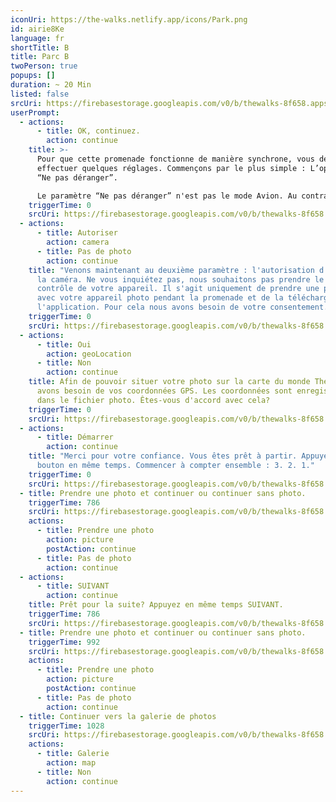```yaml
---
iconUri: https://the-walks.netlify.app/icons/Park.png
id: airie8Ke
language: fr
shortTitle: B
title: Parc B
twoPerson: true
popups: []
duration: ~ 20 Min
listed: false
srcUri: https://firebasestorage.googleapis.com/v0/b/thewalks-8f658.appspot.com/o/mp3%2Fv0%2Ffr_ahvo7Cee%2Ffr_airie8Ke.mp3?alt=media&token=02e62240-31e6-4c0a-8d69-1ebd03360951
userPrompt:
  - actions:
      - title: OK, continuez.
        action: continue
    title: >-
      Pour que cette promenade fonctionne de manière synchrone, vous devez
      effectuer quelques réglages. Commençons par le plus simple : L’option
      “Ne pas déranger”.

      Le paramètre “Ne pas déranger” n'est pas le mode Avion. Au contraire elle maintient la connexion internet pendant votre promenade. Sur iOS (Apple), vous vous dirigez dans « Paramètres ». Ensuite activez "Ne pas déranger". Sur la plupart des appareils Android (Google), vous pouvez trouver cette fonction sous Paramètres → Sons → Ne pas déranger.
    triggerTime: 0
    srcUri: https://firebasestorage.googleapis.com/v0/b/thewalks-8f658.appspot.com/o/mp3%2Fapi-v1%2Ffr_airie8Ke%2Fmulti_Zeubeel8_loop%20(1).mp3?alt=media&token=2ee0a607-b679-4281-893b-b2196a23a964
  - actions:
      - title: Autoriser
        action: camera
      - title: Pas de photo
        action: continue
    title: "Venons maintenant au deuxième paramètre : l'autorisation d'accéder à
      la caméra. Ne vous inquiétez pas, nous souhaitons pas prendre le
      contrôle de votre appareil. Il s'agit uniquement de prendre une photo
      avec votre appareil photo pendant la promenade et de la télécharger sur
      l'application. Pour cela nous avons besoin de votre consentement."
    triggerTime: 0
    srcUri: https://firebasestorage.googleapis.com/v0/b/thewalks-8f658.appspot.com/o/mp3%2Fapi-v1%2Ffr_airie8Ke%2Fmulti_Zeubeel8_loop%20(1).mp3?alt=media&token=3ad351a8-f3d9-4aa2-81e8-5de15cab0946
  - actions:
      - title: Oui
        action: geoLocation
      - title: Non
        action: continue
    title: Afin de pouvoir situer votre photo sur la carte du monde The Walks, nous
      avons besoin de vos coordonnées GPS. Les coordonnées sont enregistrées
      dans le fichier photo. Êtes-vous d'accord avec cela?
    triggerTime: 0
    srcUri: https://firebasestorage.googleapis.com/v0/b/thewalks-8f658.appspot.com/o/mp3%2Fapi-v1%2Ffr_airie8Ke%2Fmulti_Zeubeel8_loop%20(1).mp3?alt=media&token=08df6910-f088-42ee-9e11-71c04e7e695c
  - actions:
      - title: Démarrer
        action: continue
    title: "Merci pour votre confiance. Vous êtes prêt à partir. Appuyez le
      bouton en même temps. Commencer à compter ensemble : 3. 2. 1."
    triggerTime: 0
    srcUri: https://firebasestorage.googleapis.com/v0/b/thewalks-8f658.appspot.com/o/mp3%2Fapi-v1%2Ffr_airie8Ke%2Fmulti_Zeubeel8_loop%20(1).mp3?alt=media&token=4a66772b-9113-4709-87f1-5803d93f70f6
  - title: Prendre une photo et continuer ou continuer sans photo.
    triggerTime: 786
    srcUri: https://firebasestorage.googleapis.com/v0/b/thewalks-8f658.appspot.com/o/mp3%2Fv0%2Ffr_ahvo7Cee%2Ffr_ahvo7Cee_loop_1.mp3?alt=media&token=94ac9d9f-3869-461e-a664-f07295cc2086
    actions:
      - title: Prendre une photo
        action: picture
        postAction: continue
      - title: Pas de photo
        action: continue
  - actions:
      - title: SUIVANT
        action: continue
    title: Prêt pour la suite? Appuyez en même temps SUIVANT.
    triggerTime: 786
    srcUri: https://firebasestorage.googleapis.com/v0/b/thewalks-8f658.appspot.com/o/mp3%2Fapi-v1%2Ffr_airie8Ke%2Fmulti_Zeubeel8_loop.mp3?alt=media&token=136ec7bd-705f-4ed6-8287-591fb7b8dbce
  - title: Prendre une photo et continuer ou continuer sans photo.
    triggerTime: 992
    srcUri: https://firebasestorage.googleapis.com/v0/b/thewalks-8f658.appspot.com/o/mp3%2Fv0%2Ffr_ahvo7Cee%2Ffr_ahvo7Cee_loop_2.mp3?alt=media&token=4f95fb6d-d519-4510-8bf3-41a851543b2d
    actions:
      - title: Prendre une photo
        action: picture
        postAction: continue
      - title: Pas de photo
        action: continue
  - title: Continuer vers la galerie de photos
    triggerTime: 1028
    srcUri: https://firebasestorage.googleapis.com/v0/b/thewalks-8f658.appspot.com/o/static%2Fmedias%2Fmulti_Zeubeel8_loop.mp3?alt=media&token=88349085-3303-48b9-bdc6-fd7b09519a26
    actions:
      - title: Galerie
        action: map
      - title: Non
        action: continue
---
```

